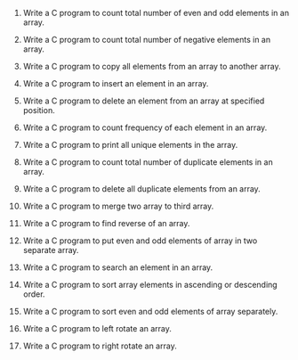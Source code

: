 1. Write a C program to count total number of even and odd elements in an array.

2. Write a C program to count total number of negative elements in an array.

3. Write a C program to copy all elements from an array to another array.

4. Write a C program to insert an element in an array.

5. Write a C program to delete an element from an array at specified position.

6. Write a C program to count frequency of each element in an array.

7. Write a C program to print all unique elements in the array.

8. Write a C program to count total number of duplicate elements in an array.

9. Write a C program to delete all duplicate elements from an array.

10. Write a C program to merge two array to third array.

11. Write a C program to find reverse of an array.

12. Write a C program to put even and odd elements of array in two separate array.

13. Write a C program to search an element in an array.

14. Write a C program to sort array elements in ascending or descending order.

15. Write a C program to sort even and odd elements of array separately.

16. Write a C program to left rotate an array.

17. Write a C program to right rotate an array.